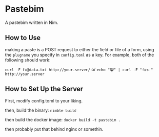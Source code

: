 Pastebim
========

A pastebim written in Nim.

## How to Use

making a paste is a POST request to either the field or file of a form, using
the `plugname` you specify in `config.toml` as a key.  For example, both of the
following should work:

```curl -F f=@data.txt http://your.server/```
or
```echo "😸" | curl -F "f=<-" http://your.server```

## How to Set Up the Server

First, modify config.toml to your liking.

then, build the binary:
```nimble build```

then build the docker image:
```docker build -t pastebim .```

then probably put that behind nginx or somethin.